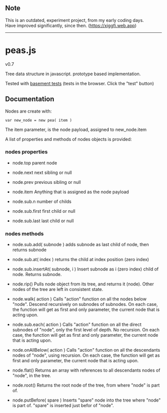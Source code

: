 ## Note
This is an outdated, experiment project, from my early coding days.\
Have improved significantly, since then.
(https://xiggfi.web.app)

-----------------------------------------------------------------

# peas.js
v0.7

Tree data structure in javascript.
prototype based implementation.

Tested with [basement tests](https://lignx.github.io/peas.js) (tests in the browser. Click the "test" button)



## Documentation

Nodes are create with:

    var new_node = new pea( item )

The item parameter, is the node payload, assigned to new_node.item

A list of properties and methods of nodes objects is provided:

### nodes properties

* node.top
  parent node

* node.next
  next sibling or null

* node.prev
  previous sibling or null

* node.item
  Anything that is assigned as the node payload

* node.sub.n
  number of childs

* node.sub.first
  first child or null

* node.sub.last
  last child or null


### nodes methods

* node.sub.add( subnode )
adds subnode as last child of node, then returns subnode

* node.sub.at( index )
returns the child at index position (zero index)

* node.sub.insertAt( subnode, i )
Insert subnode as i (zero index) child of node. Returns subnode.

* node.rip()
Pulls node object from its tree, and returns it (node).
Other nodes of the tree are left in consistent state.

* node.walk( action )
Calls "action" function on all the nodes below "node". Descend
recursively on subnodes of subnodes.
On each case, the function will get as first and only parameter,
the current node that is acting upon.

* node.sub.each( action )
Calls "action" function on all the direct subnodes of "node",
only the first level of depth. No recursion.
On each case, the function will get as first and only parameter,
the current node that is acting upon.

* node.onAllBelow( action )
Calls "action" function on all the descendants nodes of "node",
using recursion.
On each case, the function will get as first and only parameter,
the current node that is acting upon.

* node.flat()
Returns an array with references to all descendants nodes
of "node", in the tree.

* node.root()
Returns the root node of the tree, from where "node" is part of.

* node.putBefore( spare )
Inserts "spare" node into the tree where "node" is part of.
"spare" is inserted just befor of "node".

